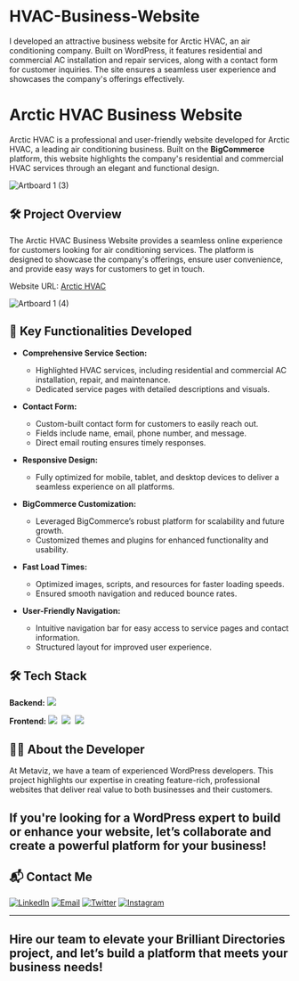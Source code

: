 # HVAC-Business-Website
I developed an attractive business website for Arctic HVAC, an air conditioning company. Built on WordPress, it features residential and commercial AC installation and repair services, along with a contact form for customer inquiries. The site ensures a seamless user experience and showcases the company's offerings effectively.
# Arctic HVAC Business Website

Arctic HVAC is a professional and user-friendly website developed for Arctic HVAC, a leading air conditioning business. Built on the **BigCommerce** platform, this website highlights the company's residential and commercial HVAC services through an elegant and functional design.

![Artboard 1 (3)](https://github.com/user-attachments/assets/d4a4670b-ea13-4a7b-af00-34f8076156b0)

## 🛠 Project Overview

The Arctic HVAC Business Website provides a seamless online experience for customers looking for air conditioning services. The platform is designed to showcase the company's offerings, ensure user convenience, and provide easy ways for customers to get in touch.

Website URL: [Arctic HVAC](https://arcticairhvacr.com/)

![Artboard 1 (4)](https://github.com/user-attachments/assets/7d109d3b-8bd4-4c99-a64b-2e4d8d15ab51)

## 🚀 Key Functionalities Developed

- **Comprehensive Service Section:**
  - Highlighted HVAC services, including residential and commercial AC installation, repair, and maintenance.
  - Dedicated service pages with detailed descriptions and visuals.

- **Contact Form:**
  - Custom-built contact form for customers to easily reach out.
  - Fields include name, email, phone number, and message.
  - Direct email routing ensures timely responses.

- **Responsive Design:**
  - Fully optimized for mobile, tablet, and desktop devices to deliver a seamless experience on all platforms.

- **BigCommerce Customization:**
  - Leveraged BigCommerce’s robust platform for scalability and future growth.
  - Customized themes and plugins for enhanced functionality and usability.

- **Fast Load Times:**
  - Optimized images, scripts, and resources for faster loading speeds.
  - Ensured smooth navigation and reduced bounce rates.

- **User-Friendly Navigation:**
  - Intuitive navigation bar for easy access to service pages and contact information.
  - Structured layout for improved user experience.

## 🛠️ Tech Stack

**Backend:**
![](https://img.shields.io/badge/BigCommerce-232F3E?style=for-the-badge&logo=bigcommerce&logoColor=white)

**Frontend:**
![](https://img.shields.io/badge/HTML5-E34F26?style=for-the-badge&logo=html5&logoColor=white)&nbsp;
![](https://img.shields.io/badge/CSS3-1572B6?style=for-the-badge&logo=css3&logoColor=white)&nbsp;
![](https://img.shields.io/badge/JavaScript-323330?style=for-the-badge&logo=javascript&logoColor=F7DF1E)&nbsp;

## 👨‍💻 About the Developer

At Metaviz, we have a team of experienced WordPress developers. This project highlights our expertise in creating feature-rich, professional websites that deliver real value to both businesses and their customers. 

If you're looking for a WordPress expert to build or enhance your website, let’s collaborate and create a powerful platform for your business!
---

## 📬 Contact Me

[![LinkedIn](https://img.shields.io/badge/LinkedIn-Connect-blue?style=for-the-badge&logo=linkedin)](https://www.linkedin.com/company/metaviz-tech/posts/?feedView=all)
[![Email](https://img.shields.io/badge/Email-Contact%20Me-orange?style=for-the-badge&logo=gmail)](mailto:info@metaviz.pro)
[![Twitter](https://img.shields.io/badge/Twitter-Connect-red?style=for-the-badge&logo=Twitter)](https://x.com/MetavizPro)
[![Instagram](https://img.shields.io/badge/Instagram-Contact%20Me-pink?style=for-the-badge&logo=Instagram)](https://www.instagram.com/metavizpro/)

---

Hire our team to elevate your Brilliant Directories project, and let’s build a platform that meets your business needs!
---
